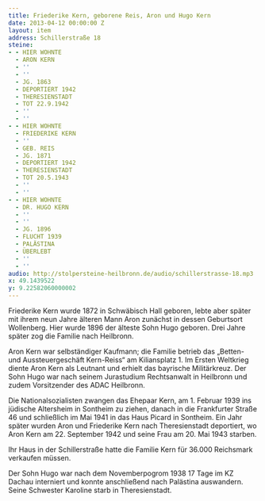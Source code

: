 ```yaml
---
title: Friederike Kern, geborene Reis, Aron und Hugo Kern
date: 2013-04-12 00:00:00 Z
layout: item
address: Schillerstraße 18
steine:
- - HIER WOHNTE
  - ARON KERN
  - ''
  - ''
  - JG. 1863
  - DEPORTIERT 1942
  - THERESIENSTADT
  - TOT 22.9.1942 
  - ''
  - ''
- - HIER WOHNTE
  - FRIEDERIKE KERN
  - ''
  - GEB. REIS
  - JG. 1871
  - DEPORTIERT 1942
  - THERESIENSTADT
  - TOT 20.5.1943
  - ''
  - ''
- - HIER WOHNTE
  - DR. HUGO KERN
  - ''
  - ''
  - JG. 1896
  - FLUCHT 1939
  - PALÄSTINA
  - ÜBERLEBT
  - ''
  - ''
audio: http://stolpersteine-heilbronn.de/audio/schillerstrasse-18.mp3
x: 49.1439522
y: 9.22582060000002
---
```


Friederike Kern wurde 1872 in Schwäbisch Hall geboren, lebte aber später mit ihrem neun Jahre älteren Mann Aron zunächst in dessen Geburtsort Wollenberg. Hier wurde 1896 der älteste Sohn Hugo geboren. Drei Jahre später zog die Familie nach Heilbronn.

Aron Kern war selbständiger Kaufmann; die Familie betrieb das „Betten- und Aussteuergeschäft Kern-Reiss“ am Kiliansplatz 1. Im Ersten Weltkrieg diente Aron Kern als Leutnant und erhielt das bayrische Militärkreuz. Der Sohn Hugo war nach seinem Jurastudium Rechtsanwalt in Heilbronn und zudem Vorsitzender des ADAC Heilbronn.

Die Nationalsozialisten zwangen das Ehepaar Kern, am 1. Februar 1939 ins jüdische Altersheim in Sontheim zu ziehen, danach in die Frankfurter Straße 46 und schließlich im Mai 1941 in das Haus Picard in Sontheim. Ein Jahr später wurden Aron und Friederike Kern nach Theresienstadt deportiert, wo Aron Kern am 22. September 1942 und seine Frau am 20. Mai 1943 starben.

Ihr Haus in der Schillerstraße hatte die Familie Kern für 36.000 Reichsmark verkaufen müssen.

Der Sohn Hugo war nach dem Novemberpogrom 1938 17 Tage im KZ Dachau interniert und konnte anschließend nach Palästina auswandern. Seine Schwester Karoline starb in Theresienstadt.